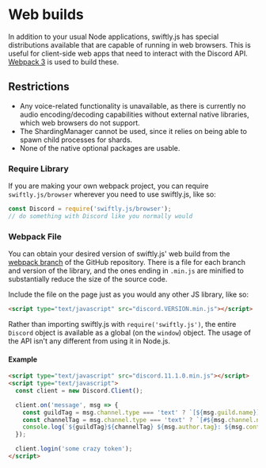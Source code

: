 # Web builds
In addition to your usual Node applications, swiftly.js has special distributions available that are capable of running in web browsers.
This is useful for client-side web apps that need to interact with the Discord API.
[Webpack 3](https://webpack.js.org/) is used to build these.

## Restrictions
- Any voice-related functionality is unavailable, as there is currently no audio encoding/decoding capabilities without external native libraries,
  which web browsers do not support.
- The ShardingManager cannot be used, since it relies on being able to spawn child processes for shards.
- None of the native optional packages are usable.

### Require Library
If you are making your own webpack project, you can require `swiftly.js/browser` wherever you need to use swiftly.js, like so:
```js
const Discord = require('swiftly.js/browser');
// do something with Discord like you normally would
```

### Webpack File
You can obtain your desired version of swiftly.js' web build from the [webpack branch](https://github.com/swiftlyjs/swiftly.js/tree/webpack) of the GitHub repository.
There is a file for each branch and version of the library, and the ones ending in `.min.js` are minified to substantially reduce the size of the source code.

Include the file on the page just as you would any other JS library, like so:
```html
<script type="text/javascript" src="discord.VERSION.min.js"></script>
```

Rather than importing swiftly.js with `require('swiftly.js')`, the entire `Discord` object is available as a global (on the `window`) object.
The usage of the API isn't any different from using it in Node.js.

#### Example
```html
<script type="text/javascript" src="discord.11.1.0.min.js"></script>
<script type="text/javascript">
  const client = new Discord.Client();

  client.on('message', msg => {
    const guildTag = msg.channel.type === 'text' ? `[${msg.guild.name}]` : '[DM]';
    const channelTag = msg.channel.type === 'text' ? `[#${msg.channel.name}]` : '';
    console.log(`${guildTag}${channelTag} ${msg.author.tag}: ${msg.content}`);
  });

  client.login('some crazy token');
</script>
```
